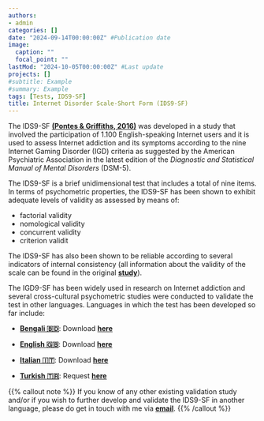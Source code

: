```yaml
---
authors:
- admin
categories: []
date: "2024-09-14T00:00:00Z" #Publication date
image:
  caption: ""
  focal_point: ""
lastMod: "2024-10-05T00:00:00Z" #Last update
projects: []
#subtitle: Example
#summary: Example
tags: [Tests, IDS9-SF]
title: Internet Disorder Scale-Short Form (IDS9-SF)
---
```

The IDS9-SF **[(Pontes & Griffiths, 2016)](https://doi.org/10.15805/addicta.2016.3.0102)** was developed in a study that involved the participation of 1.100 English-speaking Internet users and it is used to assess Internet addiction and its symptoms according to the nine Internet Gaming Disorder (IGD) criteria as suggested by the American Psychiatric Association in the latest edition of the _Diagnostic and Statistical Manual of Mental Disorders_ (DSM-5).

The IDS9-SF is a brief unidimensional test that includes a total of nine items. In terms of psychometric properties, the IDS9-SF has been shown to exhibit adequate levels of validity as assessed by means of:
- factorial validity
- nomological validity
- concurrent validity
- criterion validit

The IDS9-SF has also been shown to be reliable according to several indicators of internal consistency (all information about the validity of the scale can be found in the original **[study](https://doi.org/10.15805/addicta.2016.3.0102)**).

The IGD9-SF has been widely used in research on Internet addiction and several cross-cultural psychometric studies were conducted to validate the test in other languages. Languages in which the test has been developed so far include:

* **[Bengali :bangladesh:](https://doi.org/10.1080/10550887.2020.1799134)**: Download **[here](https://osf.io/ydjz3)**

* **[English :uk:](https://doi.org/10.15805/addicta.2016.3.0102)**: Download **[here](https://osf.io/984me)**

* **[Italian :it:](https://doi.org/10.1007/s11469-020-00279-z)**: Download **[here](https://osf.io/mcd2r)**

* **[Turkish :tr:](https://doi.org/10.22122/ahj.v11i4.247)**: Request **[here](mailto:abdulbari.bener@istanbul.edu.tr)**

{{% callout note %}}
If you know of any other existing validation study and/or if you wish to further develop and validate the IDS9-SF in another language,
please do get in touch with me via **[email](mailto:contactme@halleypontes.com)**.
{{% /callout %}}